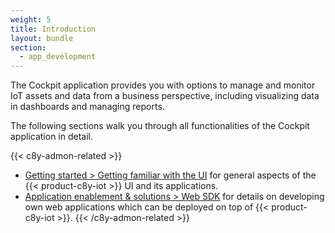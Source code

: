 ```yaml
---
weight: 5
title: Introduction
layout: bundle
section:
  - app_development
---
```


The Cockpit application provides you with options to manage and monitor IoT assets and data from a business perspective, including visualizing data in dashboards and managing reports.

The following sections walk you through all functionalities of the Cockpit application in detail.

{{< c8y-admon-related >}}
- [Getting started > Getting familiar with the UI](/getting-started/ui-introduction/) for general aspects of the {{< product-c8y-iot >}} UI and its applications.
- [Application enablement & solutions > Web SDK](/web/) for details on developing own web applications which can be deployed on top of {{< product-c8y-iot >}}.
{{< /c8y-admon-related >}}
